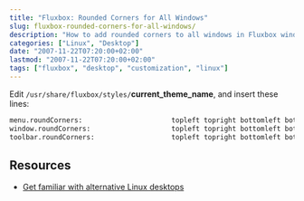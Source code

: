 ```yaml
---
title: "Fluxbox: Rounded Corners for All Windows"
slug: fluxbox-rounded-corners-for-all-windows/
description: "How to add rounded corners to all windows in Fluxbox window manager"
categories: ["Linux", "Desktop"]
date: "2007-11-22T07:20:00+02:00"
lastmod: "2007-11-22T07:20:00+02:00"
tags: ["fluxbox", "desktop", "customization", "linux"]
---
```


Edit `/usr/share/fluxbox/styles/`**current_theme_name**, and insert these lines:

```bash
menu.roundCorners:                      topleft topright bottomleft bottomright
window.roundCorners:                    topleft topright bottomleft bottomrondie
toolbar.roundCorners:                   topleft topright bottomleft bottomrondie
```

## Resources
- [Get familiar with alternative Linux desktops](../../static/pdf/get_familiar_with_alternative_linux_desktops.pdf)
